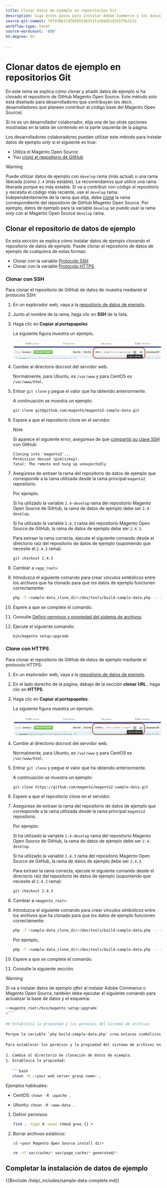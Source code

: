 ```yaml
---
title: Clonar datos de ejemplo en repositorios Git
description: Siga estos pasos para instalar Adobe Commerce y los datos de ejemplo del Magento Open Source mediante la clonación de repositorios Git.
source-git-commit: f6f438b17478505536351fa20a051d355f5b157a
workflow-type: tm+mt
source-wordcount: '800'
ht-degree: 0%

---
```



# Clonar datos de ejemplo en repositorios Git

En este tema se explica cómo clonar y añadir datos de ejemplo si ha clonado el repositorio de GitHub Magento Open Source. Este método solo está diseñado para desarrolladores que contribuyan (es decir, desarrolladores que planeen contribuir al código base del Magento Open Source).

Si no es un desarrollador colaborador, elija una de las otras opciones mostradas en la tabla de contenido en la parte izquierda de la página.

Los desarrolladores colaboradores pueden utilizar este método para instalar datos de ejemplo *only* si el siguiente es true:

* Utiliza el Magento Open Source
* You [clonó el repositorio de GitHub](https://developer.adobe.com/commerce/contributor/guides/install/clone-repository/)

>[!WARNING]
>
>Puede utilizar datos de ejemplo con `develop` rama (más actual) o una rama liberada (como `2.4` (más estable). Le recomendamos que utilice una rama liberada porque es más estable. Si va a contribuir con código al repositorio y necesita el código más reciente, use el `develop` rama. Independientemente de la rama que elija, debe [clone](https://developer.adobe.com/commerce/contributor/guides/install/clone-repository/) la rama correspondiente del repositorio de GitHub Magento Open Source. Por ejemplo, datos de ejemplo para la variable `develop` se puede usar la rama *only* con el Magento Open Source `develop` rama.

## Clonar el repositorio de datos de ejemplo

En esta sección se explica cómo instalar datos de ejemplo clonando el repositorio de datos de ejemplo. Puede clonar el repositorio de datos de ejemplo de cualquiera de estas formas:

* Clonar con la variable [Protocolo SSH](#clone-with-ssh)
* Clonar con la variable [Protocolo HTTPS](#clone-with-https)

### Clonar con SSH

Para clonar el repositorio de GitHub de datos de muestra mediante el protocolo SSH:

1. En un explorador web, vaya a la [repositorio de datos de ejemplo](https://github.com/magento/magento2-sample-data).
1. Junto al nombre de la rama, haga clic en **SSH** de la lista.
1. Haga clic en **Copiar al portapapeles**

   La siguiente figura muestra un ejemplo.

   ![Clonar el repositorio de GitHub mediante SSH](../../assets/installation/install_mage2_clone-ssh.png)

1. Cambie al directorio docroot del servidor web.

   Normalmente, para Ubuntu, es `/var/www` y para CentOS es `/var/www/html`.

1. Entrar `git clone` y pegue el valor que ha obtenido anteriormente.

   A continuación se muestra un ejemplo:

   ```bash
   git clone git@github.com:magento/magento2-sample-data.git
   ```

1. Espere a que el repositorio clone en el servidor.

   >[!NOTE]
   >
   >Si aparece el siguiente error, asegúrese de que [compartió su clave SSH](https://docs.github.com/articles/generating-ssh-keys/) con GitHub:<br>

   ```terminal
   Cloning into 'magento2'...
   Permission denied (publickey).
   fatal: The remote end hung up unexpectedly
   ```

1. Asegúrese de extraer la rama del repositorio de datos de ejemplo que corresponde a la rama utilizada desde la rama principal `magento2` repositorio.

   Por ejemplo:

   Si ha utilizado la variable `2.4-develop` rama del repositorio Magento Open Source de GitHub, la rama de datos de ejemplo debe ser `2.4-develop`.

   Si ha utilizado la variable `2.4.3` rama del repositorio Magento Open Source de GitHub, la rama de datos de ejemplo debe ser `2.4.3`.

   Para extraer la rama correcta, ejecute el siguiente comando desde el directorio raíz del repositorio de datos de ejemplo (suponiendo que necesite el `2.4.3` rama):

   ```bash
   git checkout 2.4.3
   ```

1. Cambiar a `<app_root>`.
1. Introduzca el siguiente comando para crear vínculos simbólicos entre los archivos que ha clonado para que los datos de ejemplo funcionen correctamente:

   ```bash
   php -f <sample-data_clone_dir>/dev/tools/build-sample-data.php -- --ce-source="<path_to_your_magento_instance>"
   ```

1. Espere a que se complete el comando.

1. Consulte [Definir permisos y propiedad del sistema de archivos](#set-file-system-ownership-and-permissions).

1. Ejecute el siguiente comando:

   ```bash
   bin/magento setup:upgrade
   ```

### Clone con HTTPS

Para clonar el repositorio de GitHub de datos de ejemplo mediante el protocolo HTTPS:

1. En un explorador web, vaya a la [repositorio de datos de ejemplo](https://github.com/magento/magento2-sample-data).
1. En el lado derecho de la página, debajo de la sección **clonar URL** , haga clic en **HTTPS**.
1. Haga clic en **Copiar al portapapeles**.

   La siguiente figura muestra un ejemplo.

   ![Clonar el repositorio de GitHub mediante HTTPS](../../assets/installation/install_mage2_clone-https.png)

1. Cambie al directorio docroot del servidor web.

   Normalmente, para Ubuntu, es `/var/www` y para CentOS es `/var/www/html`.

1. Entrar `git clone` y pegue el valor que ha obtenido anteriormente.

   A continuación se muestra un ejemplo:

   ```bash
   git clone https://github.com/magento/magento2-sample-data.git
   ```

1. Espere a que el repositorio clone en el servidor.
1. Asegúrese de extraer la rama del repositorio de datos de ejemplo que corresponde a la rama utilizada desde la rama principal `magento2` repositorio.

   Por ejemplo:

   Si ha utilizado la variable `2.4-develop` rama del repositorio Magento Open Source de GitHub, la rama de datos de ejemplo debe ser `2.4-develop`.

   Si ha utilizado la variable `2.4.3` rama del repositorio Magento Open Source de GitHub, la rama de datos de ejemplo debe ser `2.4.3`.

   Para extraer la rama correcta, ejecute el siguiente comando desde el directorio raíz del repositorio de datos de ejemplo (suponiendo que necesite el `2.4.3` rama):

   ```bash
   git checkout 2.4.3
   ```

1. Cambiar a `<magento_root>`.
1. Introduzca el siguiente comando para crear vínculos simbólicos entre los archivos que ha clonado para que los datos de ejemplo funcionen correctamente:

   ```bash
   php -f <sample-data_clone_dir>/dev/tools/build-sample-data.php -- --ce-source="<path_to_your_magento_instance>"
   ```

   Por ejemplo,

   ```bash
   php -f <sample-data_clone_dir>/dev/tools/build-sample-data.php -- --ce-source="/var/www/magento2"
   ```

1. Espere a que se complete el comando.
1. Consulte la siguiente sección.

>[!WARNING]
>
>Si va a instalar datos de ejemplo *after* al instalar Adobe Commerce o Magento Open Source, también debe ejecutar el siguiente comando para actualizar la base de datos y el esquema:
>
>
```bash
><magento_root>/bin/magento setup:upgrade
>```

## Establezca la propiedad y los permisos del sistema de archivos

Porque la variable `php build-sample-data.php` crea enlaces simbólicos entre el repositorio de datos de ejemplo y el repositorio de Magento Open Source, debe establecer los permisos y la propiedad del sistema de archivos en el repositorio de datos de ejemplo. Si no lo hace, se producen errores al acceder a la tienda.

Para establecer los permisos y la propiedad del sistema de archivos en el repositorio de datos de ejemplo:

1. Cambie al directorio de clonación de datos de ejemplo.
1. Establezca la propiedad:

   ```bash
   chown -R :<your web server group name> .
   ```

   Ejemplos habituales:

   * CentOS: `chown -R :apache .`

   * Ubuntu: `chown -R :www-data .`

1. Definir permisos:

   ```bash
   find . -type d -exec chmod g+ws {} +
   ```

1. Borrar archivos estáticos:

   ```bash
   cd <your Magento Open Source install dir>
   ```

   ```bash
   rm -rf var/cache/* var/page_cache/* generated/*
   ```

## Completar la instalación de datos de ejemplo

{{$include /help/_includes/sample-data-complete.md}}
